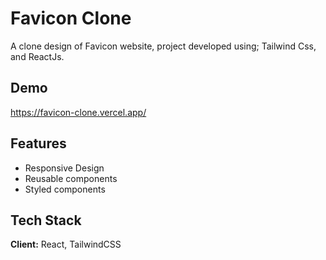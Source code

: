
# Favicon Clone

A clone design of Favicon website, project developed using; Tailwind Css, and ReactJs.  


## Demo

https://favicon-clone.vercel.app/


## Features

- Responsive Design
- Reusable components
- Styled components



## Tech Stack

**Client:** React, TailwindCSS


